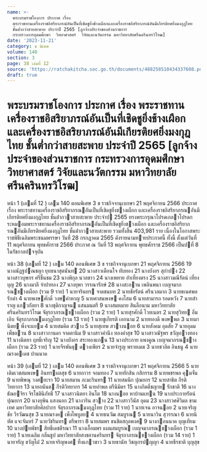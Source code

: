 ```yaml
---
name: >-
  พระบรมราชโองการ ประกาศ เรื่อง
  พระราชทานเครื่องราชอิสริยาภรณ์อันเป็นที่เชิดชูยิ่งช้างเผือกและเครื่องราชอิสริยาภรณ์อันมีเกียรติยศยิ่งมงกุฎไทย
  ชั้นต่ำกว่าสายสะพาย ประจำปี 2565 [ลูกจ้างประจำของส่วนราชการ
  กระทรวงการอุดมศึกษา  วิทยาศาสตร์  วิจัยและนวัตกรรม มหาวิทยาลัยศรีนครินทรวิโรฒ]
date: '2023-11-21'
category: ข พิเศษ
volume: 140
section: 3
page: 38 เล่มที่ 12
source: 'https://ratchakitcha.soc.go.th/documents/488258510434337608.pdf'
draft: true
---
```


# พระบรมราชโองการ ประกาศ เรื่อง พระราชทานเครื่องราชอิสริยาภรณ์อันเป็นที่เชิดชูยิ่งช้างเผือกและเครื่องราชอิสริยาภรณ์อันมีเกียรติยศยิ่งมงกุฎไทย ชั้นต่ำกว่าสายสะพาย ประจำปี 2565 [ลูกจ้างประจำของส่วนราชการ กระทรวงการอุดมศึกษา  วิทยาศาสตร์  วิจัยและนวัตกรรม มหาวิทยาลัยศรีนครินทรวิโรฒ]

หน้า 1 (เลมที่ 12 ) เลม 140 ตอนพิเศษ 3 ข ราชกิจจานุเบกษา 21 พฤศจิกายน 2566 ประกาศ เรื่อง พระราชทานเครื่องราชอิสริยาภรณอันเป็นที่เชิดชูยิ่งชางเผือก และเครื่องราชอิสริยาภรณอันมีเกียรติยศยิ่งมงกุฎไทย ชั้นต่ํากวาสายสะพาย ประจําป 2565 ทรงพระกรุณาโปรดเกลาโปรดกระหมอมพระราชทานเครื่องราชอิสริยาภรณอันเป็นที่เชิดชูยิ่งชางเผือก และเครื่องราชอิสริยาภรณอันมีเกียรติยศยิ่งมงกุฎไทย ชั้นต่ํากวาสายสะพาย รวมทั้งสิ้น 403,981 ราย เนื่องในโอกาสพระราชพิธีเฉลิมพระชนมพรรษา วันที่ 28 กรกฎาคม 2565 ดังรายนามทายประกาศนี้ ทั้งนี้ ตั้งแต่วันที่ 11 พฤศจิกายน พุทธศักราช 2566 ประกาศ ณ วันที่ 13 พฤศจิกายน พุทธศักราช 2566 เป็นปที่ 8 ในรัชกาลปจจุบัน

หน้า 38 (เลมที่ 12 ) เลม 140 ตอนพิเศษ 3 ข ราชกิจจานุเบกษา 21 พฤศจิกายน 2566 19 นางณัฏฐปณชญา ยุทธนาสุตนันท 20 นางสาวเตือนใจ ทับทอง 21 นางบังอร สุกําปง 22 นางสาวบุษกร ศรีชื่นชม 23 นางพิกุล นวลขาว 24 นางเพทาย อ่ําเที่ยงตรง 25 นางสาวมณีรัตน์ เที่ยงบุญ 26 นางมาลี จําปาทอง 27 นางยุพา วรรณารักษ์ 28 นางสะอาน เพลินพนา เบญจมาภรณชางเผือก (รวม 9 ราย) 1 นายจรินทร จาดชนบท 2 นายชัยรัตน์ ศรีนวลมาก 3 นายธเนศพล รักคํา 4 นายพงษศักดิ์ วงษคําหาญ 5 นายศาสนพงษ คงโสม 6 นายสามารถ รอดหวัง 7 นายสําราญ แกวกัลยา 8 นางชุติกาญจน แสนมนตรี 9 นางสมหมาย สินลือนาม มหาวิทยาลัยศรีนครินทรวิโรฒ จัตุรถาภรณชางเผือก (รวม 2 ราย) 1 นายสุรศักดิ์ ไวยเนตร 2 นายสุวิทย อิ่มเอิบ จัตุรถาภรณมงกุฎไทย (รวม 13 ราย) 1 นายชูเกียรติ เอกนาม 2 นายทองดี พงษพล 3 นายมานิตย พึ่งจะแยม 4 นายสมคิด สวาง 5 นายสุเทพ สวางนอย 6 นายสังคม อุดสัย 7 นายอุดม เพ็ชลวน 8 นางสาวกานดา จาดตานิม 9 นางสาวคํานึง ทองคําสุข 10 นางสาวณัฐพร ขวัญอางทอง 11 นางนิตยา ฤทธิ์เจริญ 12 นางบังอร สระทองแกน 13 นางประกาย แพงคูณ เบญจมาภรณชางเผือก (รวม 23 ราย) 1 นายจีรพันธุ ดวงเพียร 2 นายจํารูญ พรายเมฆ 3 นายชวลิต อินธนู 4 นายณรงคเดช ปานนาค

หน้า 39 (เลมที่ 12 ) เลม 140 ตอนพิเศษ 3 ข ราชกิจจานุเบกษา 21 พฤศจิกายน 2566 5 นายเติมเวชสมพงษ อินทรผลสุข 6 นายถาวร จอมทอง 7 นายทักสิน กสิกรรม 8 นายพชรพล คุมจั่น 9 นายพิษณุ วงศยะรา 10 นายสมาน กะมะรินทร 11 นายสมนึก ปุณยกร 12 นายสาธิต กีรติวิทยากร 13 นายอนันต กีรติวิทยากร 14 นายอําพล ตรีนิมิตร 15 นางกิตติ์ชญาห รักชาติ 16 นางธัณยจิรา จิรโชตินิภัทธิ์ 17 นางสาวนิตยา อินโต 18 นางนอย หาบ้านแทน 19 นางประกายรัตน์ ปุณยกร 20 นางยุพิน แสงนอก 21 นางวริน สวาง 22 นางสาววีนัส อุดม 23 นางสาวศศิวิมล ขามเทศ มหาวิทยาลัยศิลปากร จัตุรถาภรณมงกุฎไทย (รวม 11 ราย) 1 นายเจน อาจนอย 2 นายเจริญชัย วีรวัฒนสุข 3 นายณรงค เพ็งไพบูลย 4 นายธนวัฒ สมบูรณ 5 นายนาวิน สุวรรณา 6 นายนิทัศ แจะจันทร์ 7 นายวัชรินทร ตรีพารา 8 นายสมพร ธนชิตสกุลพงศ 9 นางกอนนาค บุญเทียม 10 นางปยพัชร สิทธิ์เดชตีรณา 11 นางเอื้อมพร แผนสมบูรณ เบญจมาภรณชางเผือก (รวม 1 ราย) 1 นายเฉลิม กลิ่นธูป มหาวิทยาลัยสงขลานครินทร จัตุรถาภรณชางเผือก (รวม 14 ราย) 1 นายจรัญ ขวัญไฝ 2 นายเจริญพงศ ทิ้งแกวขาว 3 นายธานัท วิชญกรปญญา 4 นายธีรชาติ บุญสุข
